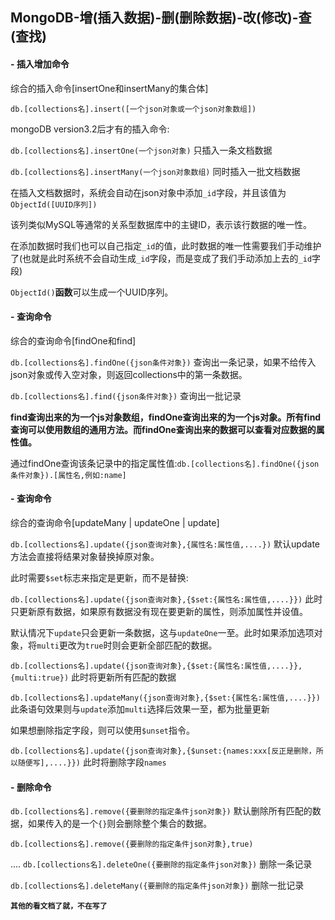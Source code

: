 ## MongoDB-增(插入数据)-删(删除数据)-改(修改)-查(查找)

#### - **插入增加命令**

综合的插入命令[insertOne和insertMany的集合体]

`db.[collections名].insert([一个json对象或一个json对象数组])`

mongoDB version3.2后才有的插入命令:

`db.[collections名].insertOne(一个json对象)`   只插入一条文档数据

`db.[collections名].insertMany(一个json对象数组)`   同时插入一批文档数据

在插入文档数据时，系统会自动在json对象中添加`_id`字段，并且该值为`ObjectId([UUID序列])`

该列类似MySQL等通常的关系型数据库中的主键ID，表示该行数据的唯一性。

在添加数据时我们也可以自己指定`_id`的值，此时数据的唯一性需要我们手动维护了(也就是此时系统不会自动生成`_id`字段，而是变成了我们手动添加上去的`_id`字段)

`ObjectId()`**函数**可以生成一个UUID序列。


#### - **查询命令**

综合的查询命令[findOne和find]

`db.[collections名].findOne({json条件对象})`    查询出一条记录，如果不给传入json对象或传入空对象，则返回collections中的第一条数据。

`db.[collections名].find({json条件对象})`		查询出一批记录

**find查询出来的为一个js对象数组，findOne查询出来的为一个js对象。所有find查询可以使用数组的通用方法。而findOne查询出来的数据可以查看对应数据的属性值。**

通过findOne查询该条记录中的指定属性值:`db.[collections名].findOne({json条件对象}).[属性名,例如:name]`

#### - **查询命令**

综合的查询命令[updateMany | updateOne | update]

`db.[collections名].update({json查询对象},{属性名:属性值,....})`   默认update方法会直接将结果对象替换掉原对象。

此时需要`$set`标志来指定是更新，而不是替换:

`db.[collections名].update({json查询对象},{$set:{属性名:属性值,....}})`    此时只更新原有数据，如果原有数据没有现在要更新的属性，则添加属性并设值。

默认情况下`update`只会更新一条数据，这与`updateOne`一至。此时如果添加选项对象，将`multi`更改为`true`时则会更新全部匹配的数据。

`db.[collections名].update({json查询对象},{$set:{属性名:属性值,....}},{multi:true})`   此时将更新所有匹配的数据

`db.[collections名].updateMany({json查询对象},{$set:{属性名:属性值,....}})`    此条语句效果则与`update`添加`multi`选择后效果一至，都为批量更新

如果想删除指定字段，则可以使用`$unset`指令。

`db.[collections名].update({json查询对象},{$unset:{names:xxx[反正是删除，所以随便写],....}})`    此时将删除字段`names`

#### - **删除命令**

`db.[collections名].remove({要删除的指定条件json对象})`   默认删除所有匹配的数据，如果传入的是一个`{}`则会删除整个集合的数据。

`db.[collections名].remove({要删除的指定条件json对象},true)` 

....
`db.[collections名].deleteOne({要删除的指定条件json对象})`   删除一条记录

`db.[collections名].deleteMany({要删除的指定条件json对象})`   删除一批记录

**`其他的看文档了就，不在写了`**